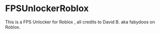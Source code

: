 # FPSUnlockerRoblox
This is a FPS Unlocker for Roblox , all credits to David B. aka fabydoos on Roblox.
